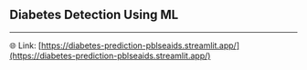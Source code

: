 ## Diabetes Detection Using ML
---

🌐 Link: [https://diabetes-prediction-pblseaids.streamlit.app/](https://diabetes-prediction-pblseaids.streamlit.app/)
